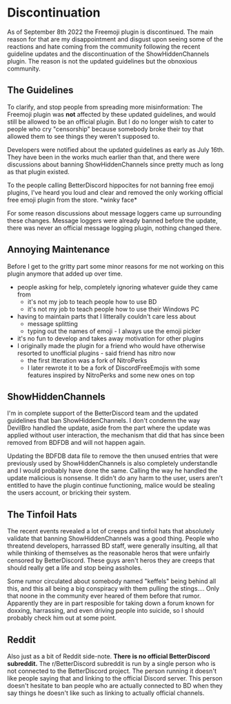 # Discontinuation

As of September 8th 2022 the Freemoji plugin is discontinued. The main reason for that are my disappointment and disgust upon seeing some of the reactions and hate coming from the community following the recent guideline updates and the discontinuation of the ShowHiddenChannels plugin. The reason is not the updated guidelines but the obnoxious community.

## The Guidelines

To clarify, and stop people from spreading more misinformation: The Freemoji plugin was **not** affected by these updated guidelines, and would still be allowed to be an official plugin. But I do no longer wish to cater to people who cry "censorship" because somebody broke their toy that allowed them to see things they weren't supposed to.

Developers were notified about the updated guidelines as early as July 16th. They have been in the works much earlier than that, and there were discussions about banning ShowHiddenChannels since pretty much as long as that plugin existed.

To the people calling BetterDiscord hippocites for not banning free emoji plugins, I've heard you loud and clear and removed the only working official free emoji plugin from the store. \*winky face\*

For some reason discussions about message loggers came up surrounding these changes. Message loggers were already banned before the update, there was never an official message logging plugin, nothing changed there.

## Annoying Maintenance

Before I get to the gritty part some minor reasons for me not working on this plugin anymore that added up over time.

* people asking for help, completely ignoring whatever guide they came from
  * it's not my job to teach people how to use BD
  * it's not my job to teach people how to use their Windows PC
* having to maintain parts that I litterally couldn't care less about
  * message splitting
  * typing out the names of emoji - I always use the emoji picker
* it's no fun to develop and takes away motivation for other plugins
* I originally made the plugin for a friend who would have otherwise resorted to unofficial plugins - said friend has nitro now
  * the first itteration was a fork of NitroPerks
  * I later rewrote it to be a fork of DiscordFreeEmojis with some features inspired by NitroPerks and some new ones on top

## ShowHiddenChannels

I'm in complete support of the BetterDiscord team and the updated guidelines that ban ShowHiddenChannels. I don't condemn the way DevilBro handled the update, aside from the part where the update was applied without user interaction, the mechanism that did that has since been removed from BDFDB and will not happen again.

Updating the BDFDB data file to remove the then unused entries that were previously used by ShowHiddenChannels is also completely understandle and I would probably have done the same. Calling the way he handled the update malicious is nonsense. It didn't do any harm to the user, users aren't entitled to have the plugin continue functioning, malice would be stealing the users account, or bricking their system.

## The Tinfoil Hats

The recent events revealed a lot of creeps and tinfoil hats that absolutely validate that banning ShowHiddenChannels was a good thing. People who threatend developers, harrassed BD staff, were generally insulting, all that while thinking of themselves as the reasonable heros that were unfairly censored by BetterDiscord. These guys aren't heros they are creeps that should really get a life and stop being assholes.

Some rumor circulated about somebody named "keffels" being behind all this, and this all being a big conspiracy with them pulling the stings.... Only that noone in the community ever heared of them before that rumor. Apparently they are in part resposible for taking down a forum known for doxxing, harrassing, and even driving people into suicide, so I should probably check him out at some point.

## Reddit

Also just as a bit of Reddit side-note. **There is no official BetterDiscord subreddit.** The r/BetterDiscord subreddit is run by a single person who is not connected to the BetterDiscord project. The person running it doesn't like people saying that and linking to the official Discord server. This person doesn't hesitate to ban people who are actually connected to BD when they say things he doesn't like such as linking to actually official channels.
